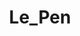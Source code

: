 ---
title: Le_Pen
crosslinks:
- The_Donald
- france
- The_Europe
- AskThe_Donald
- AskTrumpSupporters
- the_frauke
- PussyPass
- le_canard
- Minecraft
- australia
- The_Wilders
- ets
- HateCrimeHoaxes
- the_meltdown
- worldnews
---